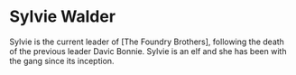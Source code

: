 # Sylvie Walder

Sylvie is the current leader of [The Foundry Brothers], following the death of the previous leader Davic Bonnie.
Sylvie is an elf and she has been with the gang since its inception.
